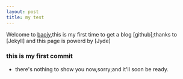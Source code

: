 ```yaml
---
layout: post
title: my test
---
```


Welcome to [baojy](baojy.github.com),this is my first time to get a blog [github];thanks to [Jekyll] and this page is powerd by [Jyde]

### this is my first commit

* there's nothing to show you now,sorry;and it'll soon be ready.